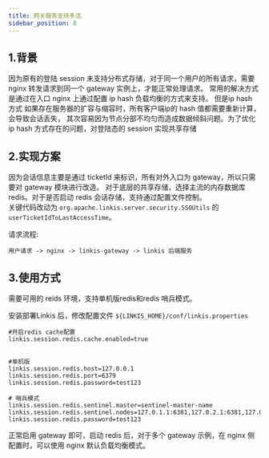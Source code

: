 ```yaml
---
title: 网关服务支持多活
sidebar_position: 8
---
```

## 1.背景
因为原有的登陆 session 未支持分布式存储，对于同一个用户的所有请求，需要 nginx 转发请求到同一个 gateway 实例上，才能正常处理请求。
常用的解决方式是通过在入口 nginx 上通过配置 ip hash 负载均衡的方式来支持。
但是ip hash 方式 如果存在服务器的扩容与缩容时，所有客户端ip的 hash 值都需要重新计算，会导致会话丢失，
其次容易因为节点分部不均匀⽽造成数据倾斜问题。为了优化 ip hash 方式存在的问题，对登陆态的 session 实现共享存储


## 2.实现方案
因为会话信息主要是通过 ticketId 来标识，所有对外入口为 gateway，所以只需要对 gateway 模块进行改造。
对于底层的共享存储，选择主流的内存数据库 redis。对于是否启动 redis 会话存储，支持通过配置文件控制。  
关键代码改动为 `org.apache.linkis.server.security.SSOUtils` 的 `userTicketIdToLastAccessTime`。

请求流程:

`用户请求 -> nginx -> linkis-gateway -> linkis 后端服务`


## 3.使用方式 
 
需要可用的 reids 环境，支持单机版redis和redis 哨兵模式。

安装部署Linkis 后，修改配置文件 `${LINKIS_HOME}/conf/linkis.properties`
```shell script
#开启redis cache配置
linkis.session.redis.cache.enabled=true


#单机版
linkis.session.redis.host=127.0.0.1
linkis.session.redis.port=6379
linkis.session.redis.password=test123

# 哨兵模式
linkis.session.redis.sentinel.master=sentinel-master-name
linkis.session.redis.sentinel.nodes=127.0.1.1:6381,127.0.2.1:6381,127.0.3.1:6381
linkis.session.redis.password=test123

```

正常启用 gateway 即可，启动 redis 后，对于多个 gateway 示例，在 nginx 侧配置时，可以使用 nginx 默认负载均衡模式。



